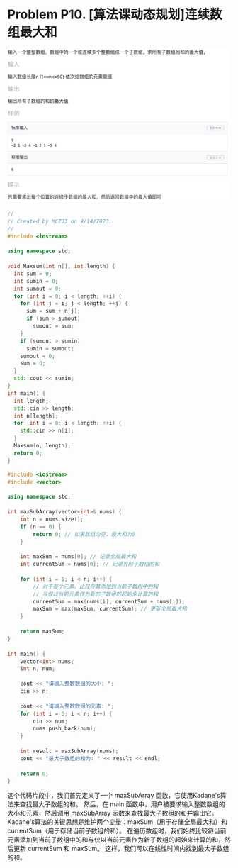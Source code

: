 # Problem P10. [算法课动态规划]连续数组最大和

![picture 0](.assets_IMG/Problem%20P10.%20%5B%E7%AE%97%E6%B3%95%E8%AF%BE%E5%8A%A8%E6%80%81%E8%A7%84%E5%88%92%5D%E8%BF%9E%E7%BB%AD%E6%95%B0%E7%BB%84%E6%9C%80%E5%A4%A7%E5%92%8C/IMG_20231013-104123.png)  

```cpp
//
// Created by MCZJ3 on 9/14/2023.
//
#include <iostream>

using namespace std;

void Maxsum(int n[], int length) {
  int sum = 0;
  int sumin = 0;
  int sumout = 0;
  for (int i = 0; i < length; ++i) {
	for (int j = i; j < length; ++j) {
	  sum = sum + n[j];
	  if (sum > sumout)
		sumout = sum;
	}
	if (sumout > sumin)
	  sumin = sumout;
	sumout = 0;
	sum = 0;
  }
  std::cout << sumin;
}
int main() {
  int length;
  std::cin >> length;
  int n[length];
  for (int i = 0; i < length; ++i) {
	std::cin >> n[i];
  }
  Maxsum(n, length);
  return 0;
}
```

```cpp
#include <iostream>
#include <vector>

using namespace std;

int maxSubArray(vector<int>& nums) {
    int n = nums.size();
    if (n == 0) {
        return 0; // 如果数组为空，最大和为0
    }

    int maxSum = nums[0]; // 记录全局最大和
    int currentSum = nums[0]; // 记录当前子数组的和

    for (int i = 1; i < n; i++) {
        // 对于每个元素，比较将其添加到当前子数组中的和
        // 与仅以当前元素作为新的子数组的起始来计算的和
        currentSum = max(nums[i], currentSum + nums[i]);
        maxSum = max(maxSum, currentSum); // 更新全局最大和
    }

    return maxSum;
}

int main() {
    vector<int> nums;
    int n, num;

    cout << "请输入整数数组的大小: ";
    cin >> n;

    cout << "请输入整数数组的元素: ";
    for (int i = 0; i < n; i++) {
        cin >> num;
        nums.push_back(num);
    }

    int result = maxSubArray(nums);
    cout << "最大子数组的和为: " << result << endl;

    return 0;
}
```

这个代码片段中，我们首先定义了一个 maxSubArray 函数，它使用Kadane's算法来查找最大子数组的和。
然后，在 main 函数中，用户被要求输入整数数组的大小和元素，然后调用 maxSubArray 函数来查找最大子数组的和并输出它。
Kadane's算法的关键思想是维护两个变量：maxSum（用于存储全局最大和）和 currentSum（用于存储当前子数组的和）。
在遍历数组时，我们始终比较将当前元素添加到当前子数组中的和与仅以当前元素作为新子数组的起始来计算的和，然后更新 currentSum 和 maxSum。
这样，我们可以在线性时间内找到最大子数组的和。
